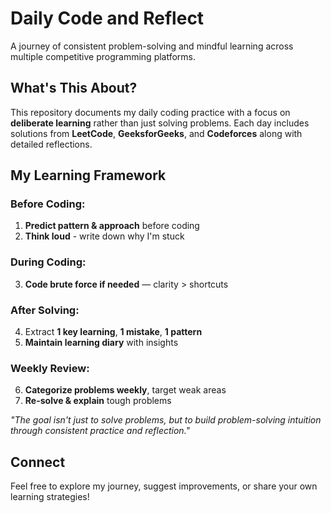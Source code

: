 # Daily Code and Reflect 

A journey of consistent problem-solving and mindful learning across multiple competitive programming platforms.

## What's This About?

This repository documents my daily coding practice with a focus on **deliberate learning** rather than just solving problems. Each day includes solutions from **LeetCode**, **GeeksforGeeks**, and **Codeforces** along with detailed reflections.

## My Learning Framework

### Before Coding:
1. **Predict pattern & approach** before coding
2. **Think loud** - write down why I'm stuck

### During Coding:
3. **Code brute force if needed** — clarity > shortcuts

### After Solving:
4. Extract **1 key learning**, **1 mistake**, **1 pattern**
5. **Maintain learning diary** with insights

### Weekly Review:
6. **Categorize problems weekly**, target weak areas
7. **Re-solve & explain** tough problems

*"The goal isn't just to solve problems, but to build problem-solving intuition through consistent practice and reflection."*

##  Connect

Feel free to explore my journey, suggest improvements, or share your own learning strategies!

